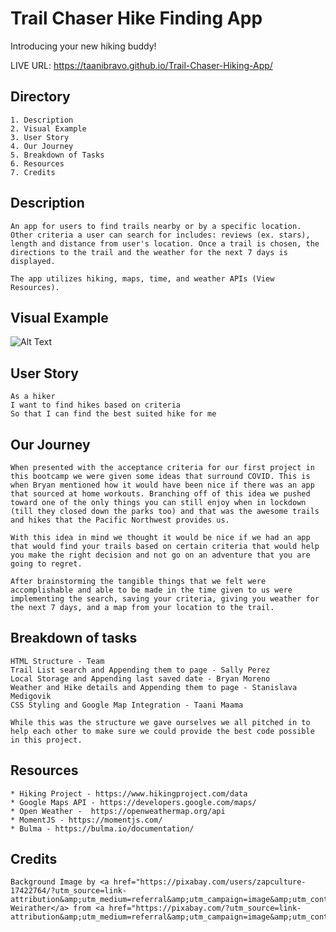 # Trail Chaser Hike Finding App
Introducing your new hiking buddy!

LIVE URL: https://taanibravo.github.io/Trail-Chaser-Hiking-App/

## Directory
    1. Description
    2. Visual Example
    3. User Story
    4. Our Journey
    5. Breakdown of Tasks
    6. Resources
    7. Credits

## Description
```
An app for users to find trails nearby or by a specific location. Other criteria a user can search for includes: reviews (ex. stars), length and distance from user's location. Once a trail is chosen, the directions to the trail and the weather for the next 7 days is displayed.

The app utilizes hiking, maps, time, and weather APIs (View Resources).
```

## Visual Example
![Alt Text](https://media.giphy.com/media/UJghnlpNrG23am8Lx1/giphy.gif)


## User Story
```
As a hiker
I want to find hikes based on criteria
So that I can find the best suited hike for me
```

## Our Journey
```
When presented with the acceptance criteria for our first project in this bootcamp we were given some ideas that surround COVID. This is when Bryan mentioned how it would have been nice if there was an app that sourced at home workouts. Branching off of this idea we pushed toward one of the only things you can still enjoy when in lockdown (till they closed down the parks too) and that was the awesome trails and hikes that the Pacific Northwest provides us. 

With this idea in mind we thought it would be nice if we had an app that would find your trails based on certain criteria that would help you make the right decision and not go on an adventure that you are going to regret.

After brainstorming the tangible things that we felt were accomplishable and able to be made in the time given to us were implementing the search, saving your criteria, giving you weather for the next 7 days, and a map from your location to the trail.
```

## Breakdown of tasks
```
HTML Structure - Team
Trail List search and Appending them to page - Sally Perez
Local Storage and Appending last saved date - Bryan Moreno
Weather and Hike details and Appending them to page - Stanislava Medigovik
CSS Styling and Google Map Integration - Taani Maama

While this was the structure we gave ourselves we all pitched in to help each other to make sure we could provide the best code possible in this project.
```

## Resources
```
* Hiking Project - https://www.hikingproject.com/data
* Google Maps API - https://developers.google.com/maps/
* Open Weather -  https://openweathermap.org/api
* MomentJS - https://momentjs.com/
* Bulma - https://bulma.io/documentation/
```

## Credits
```
Background Image by <a href="https://pixabay.com/users/zapculture-17422764/?utm_source=link-attribution&amp;utm_medium=referral&amp;utm_campaign=image&amp;utm_content=5649828">Steven Weirather</a> from <a href="https://pixabay.com/?utm_source=link-attribution&amp;utm_medium=referral&amp;utm_campaign=image&amp;utm_content=5649828">Pixabay</a>
```
